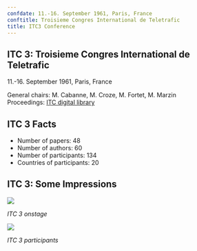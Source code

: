 ```yaml
---
confdate: 11.-16. September 1961, Paris, France
conftitle: Troisieme Congres International de Teletrafic
title: ITC3 Conference
---
```


## ITC 3: Troisieme Congres International de Teletrafic

11.-16. September 1961, Paris, France

General chairs: M. Cabanne, M. Croze, M. Fortet, M. Marzin<br/>
Proceedings: [ITC digital library](/itc-library/itc3.html)

## ITC 3 Facts

  * Number of papers: 48
  * Number of authors: 60
  * Number of participants: 134
  * Countries of participants: 20



## ITC 3: Some Impressions

![]({{site.baseurl}}/assets/Persistent/itc3-400x367.png)

_ITC 3 onstage_


![]({{site.baseurl}}/assets/Persistent/itc3-participants-400x226.png)

_ITC 3 participants_
